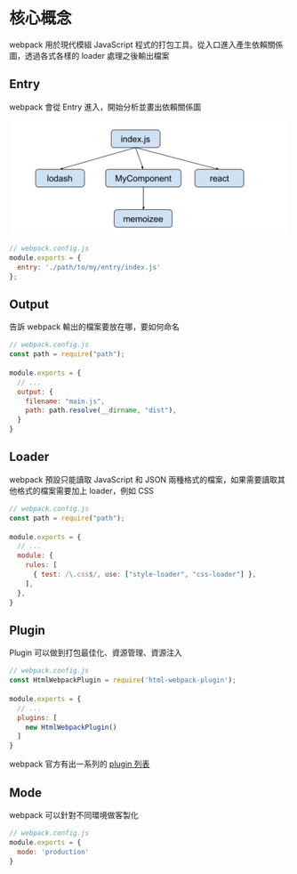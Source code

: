 # 核心概念

webpack 用於現代模組 JavaScript 程式的打包工具。從入口進入產生依賴關係圖，透過各式各樣的 loader 處理之後輸出檔案

## Entry

webpack 會從 Entry 進入，開始分析並畫出依賴關係圖

![dependency_graph](./img/dependency_graph.png)

```javascript
// webpack.config.js
module.exports = {
  entry: './path/to/my/entry/index.js'
};
```

## Output

告訴 webpack 輸出的檔案要放在哪，要如何命名

```javascript
// webpack.config.js
const path = require("path");

module.exports = {
  // ...
  output: {
    filename: "main.js",
    path: path.resolve(__dirname, "dist"),
  }  
}
```

## Loader

webpack 預設只能讀取 JavaScript 和 JSON 兩種格式的檔案，如果需要讀取其他格式的檔案需要加上 loader，例如 CSS

```javascript
// webpack.config.js
const path = require("path");

module.exports = {
  // ...
  module: {
    rules: [
      { test: /\.css$/, use: ["style-loader", "css-loader"] },
    ],
  },
}
```

## Plugin

Plugin 可以做到打包最佳化、資源管理、資源注入

```javascript
// webpack.config.js
const HtmlWebpackPlugin = require('html-webpack-plugin');

module.exports = {
  // ...
  plugins: [
    new HtmlWebpackPlugin()
  ]
}
```

webpack 官方有出一系列的 [plugin 列表](https://webpack.js.org/plugins/)

## Mode

webpack 可以針對不同環境做客製化

```javascript
// webpack.config.js
module.exports = {
  mode: 'production'
}
```
